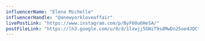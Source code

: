 ```yaml
---
influencerName: "Elena Michelle"
influencerHandle: "@anewyorkloveaffair"
livePostLink: "https://www.instagram.com/p/ByF60u6HeSA/"
postFileLink: "https://lh3.google.com/u/0/d/1lxwjj5GNiT9sdMwDn2Soe4JQCtKcGF54"
---
```

